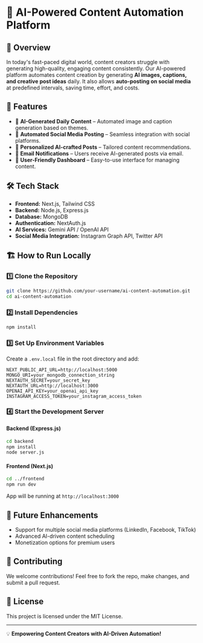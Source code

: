 # 🚀 AI-Powered Content Automation Platform

## 📌 Overview
In today's fast-paced digital world, content creators struggle with generating high-quality, engaging content consistently. Our AI-powered platform automates content creation by generating **AI images, captions, and creative post ideas** daily. It also allows **auto-posting on social media** at predefined intervals, saving time, effort, and costs.

## 🎯 Features
- 🔹 **AI-Generated Daily Content** – Automated image and caption generation based on themes.
- 🔹 **Automated Social Media Posting** – Seamless integration with social platforms.
- 🔹 **Personalized AI-crafted Posts** – Tailored content recommendations.
- 🔹 **Email Notifications** – Users receive AI-generated posts via email.
- 🔹 **User-Friendly Dashboard** – Easy-to-use interface for managing content.

## 🛠️ Tech Stack
- **Frontend:** Next.js, Tailwind CSS
- **Backend:** Node.js, Express.js
- **Database:** MongoDB
- **Authentication:** NextAuth.js
- **AI Services:** Gemini API / OpenAI API
- **Social Media Integration:** Instagram Graph API, Twitter API

## 🏗️ How to Run Locally

### 1️⃣ Clone the Repository
```bash
git clone https://github.com/your-username/ai-content-automation.git
cd ai-content-automation
```

### 2️⃣ Install Dependencies
```bash
npm install
```

### 3️⃣ Set Up Environment Variables
Create a `.env.local` file in the root directory and add:
```env
NEXT_PUBLIC_API_URL=http://localhost:5000
MONGO_URI=your_mongodb_connection_string
NEXTAUTH_SECRET=your_secret_key
NEXTAUTH_URL=http://localhost:3000
OPENAI_API_KEY=your_openai_api_key
INSTAGRAM_ACCESS_TOKEN=your_instagram_access_token
```

### 4️⃣ Start the Development Server
#### Backend (Express.js)
```bash
cd backend
npm install
node server.js
```
#### Frontend (Next.js)
```bash
cd ../frontend
npm run dev
```
App will be running at `http://localhost:3000`

## 🚀 Future Enhancements
- Support for multiple social media platforms (LinkedIn, Facebook, TikTok)
- Advanced AI-driven content scheduling
- Monetization options for premium users

## 🤝 Contributing
We welcome contributions! Feel free to fork the repo, make changes, and submit a pull request.

## 📜 License
This project is licensed under the MIT License.

---
💡 **Empowering Content Creators with AI-Driven Automation!**
